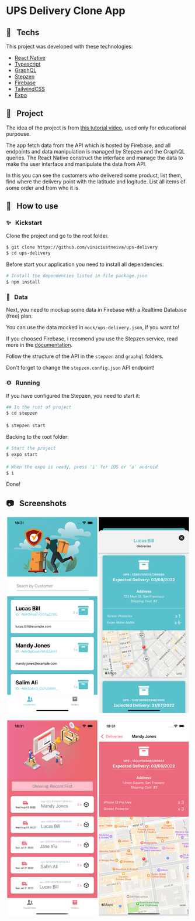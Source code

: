 # UPS Delivery Clone App

## 🧪 &nbsp; Techs

This project was developed with these technologies:

- [React Native](https://reactnative.dev/)
- [Typescript](https://www.typescriptlang.org/)
- [GraphQL](https://graphql.org/)
- [Stepzen](https://stepzen.com/)
- [Firebase](https://firebase.google.com/)
- [TailwindCSS](https://tailwindcss.com/)
- [Expo](https://expo.dev/)


## 📖 &nbsp; Project

The idea of the project is from [this tutorial video](https://www.youtube.com/watch?v=hvvWv2GLWss), used only for educational purpouse.

The app fetch data from the API which is hosted by Firebase, and all endpoints and data manipulation is managed by Stepzen and the GraphQL queries. The React Native construct the interface and manage the data to make the user interface and manipulate the data from API.

In this you can see the customers who delivered some product, list them, find where the delivery point with the latitude and logitude.
List all items of some order and from who it is.

## 🚀 &nbsp; How to use

### ✨ &nbsp; Kickstart

Clone the project and go to the root folder.

```bash
$ git clone https://github.com/viniciustneiva/ups-delivery
$ cd ups-delivery
```

Before start your application you need to install all dependencies:

```bash
# Install the dependencies listed in file package.json
$ npm install
```

### 💾 &nbsp; Data

Next, you need to mockup some data in Firebase with a Realtime Database (free) plan.

You can use the data mocked in `mock/ups-delivery.json`, if you want to!

If you choosed Firebase, i recomend you use the Stepzen service, read more in the [documentation](https://stepzen.com/getting-started).

Follow the structure of the API in the `stepzen` and `graphql` folders.

Don't forget to change the `stepzen.config.json` API endpoint!

### ⚙️ &nbsp; Running

If you have configured the Stepzen, you need to start it:

```bash
## In the root of project
$ cd stepzen

$ stepzen start
```

Backing to the root folder:

```bash
# Start the project
$ expo start

# When the expo is ready, press 'i' for iOS or 'a' android
$ i
```

Done!

## 📷 &nbsp; Screenshots

<div style="display:flex;flex-direction: column;">
    <div style="display:flex;justify-content:space-evenly;margin-bottom: 20px;align-items: center;">
        <img src="screenshots/customers_screen.png" alt="Customers Screen" width="49%"/>
        <img src="screenshots/customer_details.png" alt="Customer Details Screen" width="49%"/>
    </div>
    <div style="display:flex;justify-content:space-evenly;align-items: center;">
        <img src="screenshots/orders_screen.png" alt="Orders Screen" width="49%"/>
        <img src="screenshots/order_details.png" alt="Order Details Screen" width="49%"/>
    </div>
</div>

